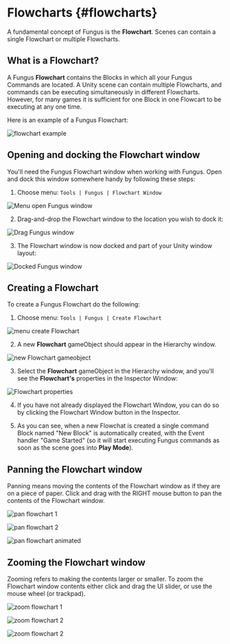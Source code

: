 # Flowcharts {#flowcharts}

A fundamental concept of Fungus is the **Flowchart**. Scenes can contain a single Flowchart or multiple Flowcharts.

<!-- **************************************************** -->
## What is a Flowchart?

A Fungus **Flowchart** contains the Blocks in which all your Fungus Commands are located. A Unity scene can contain multiple Flowcharts, and commands can be executing simultaneously in different Flowcharts. However, for many games it is sufficient for one Block in one Flowcart to be executing at any one time.

Here is an example of a Fungus Flowchart:

![flowchart example]

<!-- **************************************************** -->
## Opening and docking the Flowchart window
You'll need the Fungus Flowchart window when working with Fungus. Open and dock this window somewhere handy by following these steps:

1. Choose menu: ``Tools | Fungus | Flowchart Window``

![Menu open Fungus window]

2. Drag-and-drop the Flowchart window to the location you wish to dock it:

![Drag Fungus window]

3. The Flowchart window is now docked and part of your Unity window layout:

![Docked Fungus window]

<!-- **************************************************** -->
## Creating a Flowchart
To create a Fungus Flowchart do the following:

1. Choose menu: ```Tools | Fungus | Create Flowchart```

![menu create Flowchart]

2. A new **Flowchart** gameObject should appear in the Hierarchy window.

![new Flowchart gameobject]

3. Select the **Flowchart** gameObject in the Hierarchy window, and you'll see the **Flowchart's** properties in the Inspector Window:

![Flowchart properties]

4. If you have not already displayed the Flowchart Window, you can do so by clicking the Flowchart Window button in the Inspector.

5. As you can see, when a new Flowchat is created a single command Block named "New Block" is automatically created, with the Event handler "Game Started" (so it will start executing Fungus commands as soon as the scene goes into **Play Mode**).

<!-- **************************************************** -->
## Panning the Flowchart window
Panning means moving the contents of the Flowchart window as if they are on a piece of paper. Click and drag with the RIGHT mouse button to pan the contents of the Flowchart window.

![pan flowchart 1]

![pan flowchart 2]

![pan flowchart animated]

<!-- **************************************************** -->
## Zooming the Flowchart window
Zooming refers to making the contents larger or smaller. To zoom the Flowchart window contents either click and drag the UI slider, or use the mouse wheel (or trackpad).

![zoom flowchart 1]

![zoom flowchart 2]

![zoom flowchart 2]

[flowchart example]: ./flowcharts/001_what_is/1_example_flowchart.png "flowchart example"
[Menu open Fungus window]: ./flowcharts/002_docking/1_menu.png "Menu open Fungus window"
[Drag Fungus window]: ./flowcharts/002_docking/2_window.png "Drag Fungus window"
[Docked Fungus window]: ./flowcharts/002_docking/3_docked.png "Docked Fungus window"
[menu create Flowchart]: ./flowcharts/005_create_flowchart/1_tools_create.png "menu create Flowchart"
[new Flowchart gameobject]: ./flowcharts/005_create_flowchart/2_flowchart_gameobject.png "new Flowchart gameobject"
[Flowchart properties]: ./flowcharts/005_create_flowchart/3_flowchart_properties.png "Flowchart properties"
[pan flowchart 1]: ./flowcharts/003_panning/1_pan1.png "pan flowchart 1"
[pan flowchart 2]: ./flowcharts/003_panning/2_pan2.png "pan flowchart 2"
[pan flowchart animated]: ./flowcharts/003_panning/animated_drag_to_pan.gif "pan flowchart animated"
[zoom flowchart 1]: ./flowcharts/004_zooming/1_zoom1.png "zoom flowchart 1"
[zoom flowchart 2]: ./flowcharts/004_zooming/2_zoom2.png "zoom flowchart 2"
[zoom flowchart 2]: ./flowcharts/004_zooming/animated_zoom.gif "zoom flowchart animated"
